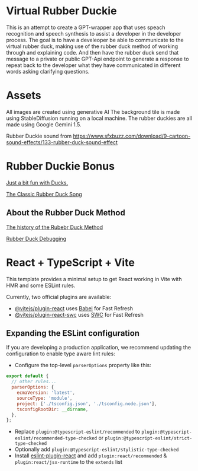# Virtual Rubber Duckie

This is an attempt to create a GPT-wrapper app that uses speach recognition and speech synthesis to assist a developer in the developer process. The goal is to have a develeoper be able to communicate to the virtual rubber duck, making use of the rubber duck method of working through and explaining code. And then have the rubber duck send that message to a private or public GPT-Api endpoint to generate a response to repeat back to the developer what they have communicated in different words asking clarifying questions.

# Assets

All images are created using generative AI
The background tile is made using StableDiffusion running on a local machine. The rubber duckies are all made using Google Gemini 1.5.

Rubber Duckie sound from https://www.sfxbuzz.com/download/9-cartoon-sound-effects/133-rubber-duck-sound-effect

# Rubber Duckie Bonus

[Just a bit fun with Ducks.](https://www.youtube.com/watch?v=uYOmtEcZ1lk)

[The Classic Rubber Duck Song](https://www.youtube.com/watch?v=Mh85R-S-dh8)

## About the Rubber Duck Method

[The history of the Rubebr Duck Method](https://www.youtube.com/watch?v=huOPVqztPdc)

[Rubber Duck Debugging](https://www.youtube.com/watch?v=NBgIHOrjSxs)

# React + TypeScript + Vite

This template provides a minimal setup to get React working in Vite with HMR and some ESLint rules.

Currently, two official plugins are available:

- [@vitejs/plugin-react](https://github.com/vitejs/vite-plugin-react/blob/main/packages/plugin-react/README.md) uses [Babel](https://babeljs.io/) for Fast Refresh
- [@vitejs/plugin-react-swc](https://github.com/vitejs/vite-plugin-react-swc) uses [SWC](https://swc.rs/) for Fast Refresh

## Expanding the ESLint configuration

If you are developing a production application, we recommend updating the configuration to enable type aware lint rules:

- Configure the top-level `parserOptions` property like this:

```js
export default {
  // other rules...
  parserOptions: {
    ecmaVersion: 'latest',
    sourceType: 'module',
    project: ['./tsconfig.json', './tsconfig.node.json'],
    tsconfigRootDir: __dirname,
  },
};
```

- Replace `plugin:@typescript-eslint/recommended` to `plugin:@typescript-eslint/recommended-type-checked` or `plugin:@typescript-eslint/strict-type-checked`
- Optionally add `plugin:@typescript-eslint/stylistic-type-checked`
- Install [eslint-plugin-react](https://github.com/jsx-eslint/eslint-plugin-react) and add `plugin:react/recommended` & `plugin:react/jsx-runtime` to the `extends` list
